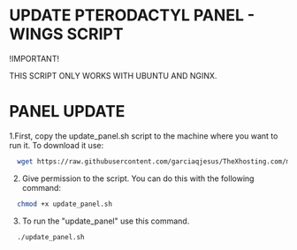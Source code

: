 # UPDATE PTERODACTYL PANEL - WINGS SCRIPT

!IMPORTANT!

THIS SCRIPT ONLY WORKS WITH UBUNTU AND NGINX.

# PANEL UPDATE 

1.First, copy the update_panel.sh script to the machine where you want to run it. 
To download it use:

```bash
  wget https://raw.githubusercontent.com/garciaqjesus/TheXhosting.com/main/Servers/Pterodactyl/Update/update_panel.sh
```

2. Give permission to the script. You can do this with the following command:

```bash
  chmod +x update_panel.sh
```

3. To run the "update_panel" use this command.

```bash
  ./update_panel.sh
```

